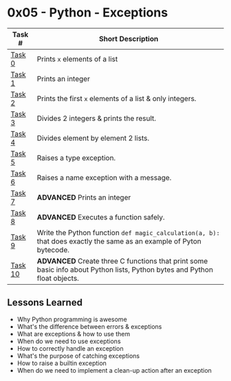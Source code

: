  # 0x05 - Python - Exceptions
Task # | Short Description
-------|------------
[Task 0](0-safe_print_list.py) | Prints `x` elements of a list
[Task 1](100-safe_print_integer_err.py) | Prints an integer
[Task 2](2-safe_print_list_integers.py) | Prints the first `x` elements of a list & only integers.
[Task 3](3-safe_print_division.py) | Divides 2 integers & prints the result.
[Task 4](4-list_division.py) | Divides element by element 2 lists.
[Task 5](5-raise_exception.py) | Raises a type exception.
[Task 6](6-raise_exception_msg.py) | Raises a name exception with a message. 
[Task 7](100-safe_print_integer_err.py) | **ADVANCED** Prints an integer
[Task 8](101-safe_function.py) | **ADVANCED** Executes a function safely.
[Task 9](102-magic_calculation.py) | Write the Python function `def magic_calculation(a, b):` that does exactly the same as an example of Pyton bytecode.
[Task 10](103-python.c) | **ADVANCED** Create three C functions that print some basic info about Python lists, Python bytes and Python float objects.

 ## Lessons Learned
* Why Python programming is awesome
* What's the difference between errors & exceptions
* What are exceptions & how to use them
* When do we need to use exceptions
* How to correctly handle an exception
* What's the purpose of catching exceptions
* How to raise a builtin exception
* When do we need to implement a clean-up action after an exception
